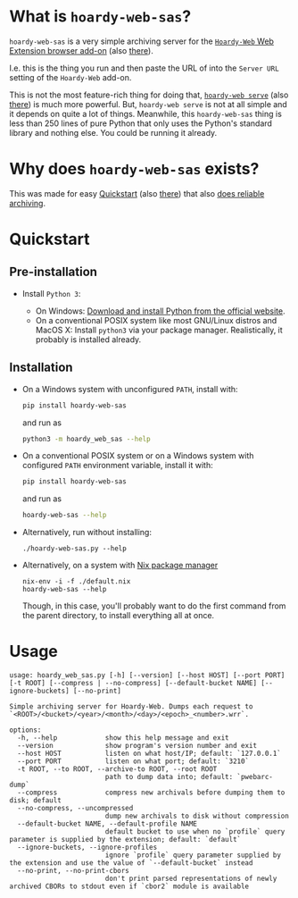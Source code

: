 # What is `hoardy-web-sas`?

`hoardy-web-sas` is a very simple archiving server for the [`Hoardy-Web` Web Extension browser add-on](https://github.com/Own-Data-Privateer/hoardy-web/tree/master/extension/) (also [there](https://oxij.org/software/hoardy-web/tree/master/extension/)).

I.e. this is the thing you run and then paste the URL of into the `Server URL` setting of the `Hoardy-Web` add-on.

This is not the most feature-rich thing for doing that, [`hoardy-web serve`](https://github.com/Own-Data-Privateer/hoardy-web/tree/master/tool/) (also [there](https://oxij.org/software/hoardy-web/tree/master/tool/)) is much more powerful.
But, `hoardy-web serve` is not at all simple and it depends on quite a lot of things.
Meanwhile, this `hoardy-web-sas` thing is less than 250 lines of pure Python that only uses the Python\'s standard library and nothing else.
You could be running it already.

# Why does `hoardy-web-sas` exists?

This was made for easy [Quickstart](https://github.com/Own-Data-Privateer/hoardy-web/tree/master/README.md#quickstart) (also [there](https://oxij.org/software/hoardy-web/tree/master/README.md#quickstart)) that also [does reliable archiving](https://oxij.org/software/hoardy-web/tree/master/extension/page/help.org#faq-unsafe).

# Quickstart

## Pre-installation

- Install `Python 3`:

  - On Windows: [Download and install Python from the official website](https://www.python.org/downloads/windows/).
  - On a conventional POSIX system like most GNU/Linux distros and MacOS X: Install `python3` via your package manager. Realistically, it probably is installed already.

## Installation

- On a Windows system with unconfigured `PATH`, install with:

  ``` bash
  pip install hoardy-web-sas
  ```
  and run as
  ``` bash
  python3 -m hoardy_web_sas --help
  ```

- On a conventional POSIX system or on a Windows system with configured `PATH` environment variable, install it with:

  ``` bash
  pip install hoardy-web-sas
  ```
  and run as
  ``` bash
  hoardy-web-sas --help
  ```

- Alternatively, run without installing:

  ``` {.bash}
  ./hoardy-web-sas.py --help
  ```

- Alternatively, on a system with [Nix package manager](https://nixos.org/nix/)

  ``` {.bash}
  nix-env -i -f ./default.nix
  hoardy-web-sas --help
  ```

  Though, in this case, you'll probably want to do the first command from the parent directory, to install everything all at once.

# Usage

```
usage: hoardy_web_sas.py [-h] [--version] [--host HOST] [--port PORT] [-t ROOT] [--compress | --no-compress] [--default-bucket NAME] [--ignore-buckets] [--no-print]

Simple archiving server for Hoardy-Web. Dumps each request to `<ROOT>/<bucket>/<year>/<month>/<day>/<epoch>_<number>.wrr`.

options:
  -h, --help            show this help message and exit
  --version             show program's version number and exit
  --host HOST           listen on what host/IP; default: `127.0.0.1`
  --port PORT           listen on what port; default: `3210`
  -t ROOT, --to ROOT, --archive-to ROOT, --root ROOT
                        path to dump data into; default: `pwebarc-dump`
  --compress            compress new archivals before dumping them to disk; default
  --no-compress, --uncompressed
                        dump new archivals to disk without compression
  --default-bucket NAME, --default-profile NAME
                        default bucket to use when no `profile` query parameter is supplied by the extension; default: `default`
  --ignore-buckets, --ignore-profiles
                        ignore `profile` query parameter supplied by the extension and use the value of `--default-bucket` instead
  --no-print, --no-print-cbors
                        don't print parsed representations of newly archived CBORs to stdout even if `cbor2` module is available

```
